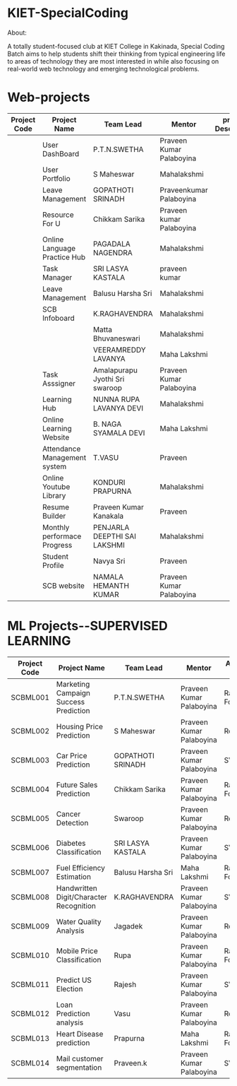 # KIET-SpecialCoding

About:

   A totally student-focused club at KIET College in Kakinada, Special Coding Batch aims to help students shift their thinking from typical engineering life to areas of technology they are most interested in while also focusing on real-world web technology and emerging technological problems.
   
# Web-projects

  
| Project Code | Project Name    | Team Lead | Mentor | project Description | Status
| ----------- | ----------- | --------------- | ----- | -------------------  | ---------- |
|             |    User DashBoard        |  P.T.N.SWETHA  | Praveen Kumar Palaboyina    |                       | Completed |
|             |   User Portfolio          |  S Maheswar  | Mahalakshmi    |                       | Completed |
|             |   Leave Management        | GOPATHOTI SRINADH   | Praveenkumar Palaboyina   |                       | Completed |
|             |   Resource For U          | Chikkam Sarika    |   Praveen kumar Palaboyina    |                       | Completed |
|             |   Online Language Practice Hub          | PAGADALA NAGENDRA   |  Mahalakshmi     |                       | Completed |
|             |   Task Manager          | SRI LASYA KASTALA    | praveen kumar     |                       | Completed |
|             |  Leave Management          | Balusu Harsha Sri     |   Mahalakshmi    |                       | Completed |
|             | SCB Infoboard          | K.RAGHAVENDRA        |Mahalakshmi     |                       |Completed |
|             |             | Matta Bhuvaneswari  |  Mahalakshmi    |                       |  Completed |
|             |             | VEERAMREDDY LAVANYA    |  Maha Lakshmi     |                       |  Completed |
|             |      Task Asssigner     | Amalapurapu Jyothi Sri swaroop     | Praveen  Kumar Palaboyina   |           |      Completed |      
|             |     Learning Hub        | NUNNA RUPA LAVANYA DEVI   |  Mahalakshmi  |                       |Completed |
|             |    Online Learning Website         | B. NAGA SYAMALA DEVI    |   Maha Lakshmi    |                       | Completed |
|             |   Attendance Management system          | T.VASU   |    Praveen    |                       | Completed |
|             |   Online Youtube Library          |  KONDURI PRAPURNA    | Mahalakshmi   |                       | Completed |
|             |   Resume Builder         | Praveen Kumar Kanakala   |  Praveen   |                       | Completed |
|             |    Monthly performace Progress         | PENJARLA DEEPTHI SAI LAKSHMI   | Mahalakshmi    |                       |  Completed |
|             |   Student Profile          | Navya Sri   |  Praveen   |                       |  Completed |
|             |      SCB website       | NAMALA HEMANTH KUMAR   | Praveen Kumar Palaboyina     |                       |  Onprogress |

   
# ML Projects--SUPERVISED LEARNING

| Project Code | Project Name                             | Team Lead                 | Mentor                  | Algorithm Used      | Status   |
|--------------|------------------------------------------|--------------------------|------------------------|---------------------|----------|
| SCBML001     | Marketing Campaign Success Prediction    | P.T.N.SWETHA             | Praveen Kumar Palaboyina | Random Forest       | on hold  |
| SCBML002     | Housing Price Prediction                 | S Maheswar               | Praveen Kumar Palaboyina | Regression          | On hold  |
| SCBML003     | Car Price Prediction                     | GOPATHOTI SRINADH         | Praveen Kumar Palaboyina | SVM                 | on hold  |
| SCBML004     | Future Sales Prediction                      | Chikkam Sarika           | Praveen Kumar Palaboyina | Random Forest       | on hold  |
| SCBML005     | Cancer Detection                        | Swaroop       | Praveen Kumar Palaboyina | Regression          | on hold  |
| SCBML006     | Diabetes Classification                   | SRI LASYA KASTALA        | Praveen Kumar Palaboyina | SVM                 | on hold  |
| SCBML007     | Fuel Efficiency Estimation                | Balusu Harsha Sri        | Maha Lakshmi            | Random Forest       | on hold  |
| SCBML008     | Handwritten Digit/Character Recognition  | K.RAGHAVENDRA            | Praveen Kumar Palaboyina | SVM                 | on hold  |
| SCBML009     | Water Quality Analysis                    | Jagadek      | Praveen Kumar Palaboyina | Regression          | on hold  |
| SCBML010     | Mobile Price Classification               | Rupa      | Praveen Kumar Palaboyina | Random Forest       | on hold  |
| SCBML011     | Predict US Election                       | Rajesh | Praveen Kumar Palaboyina | SVM                 | on hold  |
| SCBML012     | Loan Prediction analysis                  | Vasu  | Praveen Kumar Palaboyina | Regression          | on hold  |
| SCBML013     | Heart Disease prediction                   | Prapurna   | Maha Lakshmi            | Random Forest       | on hold  |
| SCBML014     | Mail customer segmentation                 | Praveen.k                   | Praveen Kumar Palaboyina | SVM                 | on hold  |




